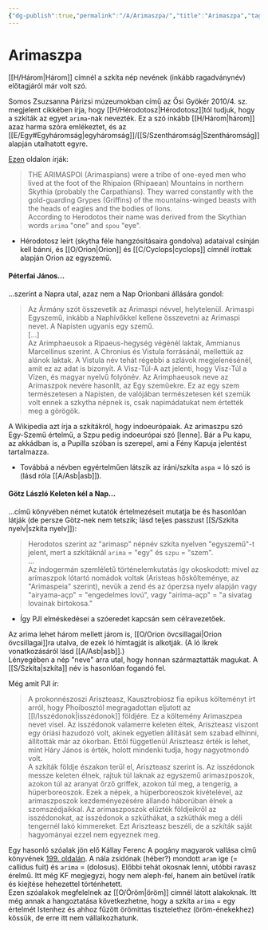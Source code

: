 ```yaml
---
{"dg-publish":true,"permalink":"/A/Arimaszpa/","title":"Arimaszpa","tags":["dg_uploaded"],"created":"2023-10-20T06:59","updated":"2023-11-08T03:31"}
---
```



# Arimaszpa

[[H/Három\|Három]] címnél a szkíta nép nevének (inkább ragadványnév) előtagjáról már volt szó.

Somos Zsuzsanna Párizsi múzeumokban című az Ősi Gyökér 2010/4. sz. megjelent cikkében írja, hogy [[H/Hérodotosz\|Hérodotosz]]tól tudjuk, hogy a szkíták az egyet `arima`-nak nevezték. Ez a szó inkább [[H/Három\|három]] azaz harma szóra emlékeztet, és az [[E/Egy#Egyháromság\|egyháromság]]/[[S/Szentháromság\|Szentháromság]] alapján utalhatott egyre.  

[Ezen](https://www.theoi.com/Phylos/Arimaspoi.html) oldalon írják:  
> THE ARIMASPOI (Arimaspians) were a tribe of one-eyed men who lived at the foot of the Rhipaion (Rhipaean) Mountains in northern Skythia (probably the Carpathians). They warred constantly with the gold-guarding Grypes (Griffins) of the mountains-winged beasts with the heads of eagles and the bodies of lions.  
> According to Herodotos their name was derived from the Skythian words `arima` "one" and `spou` "eye".  
- Hérodotosz leírt (skytha féle hangzósításaira gondolva) adataival csínján kell bánni, és [[O/Orion\|Orion]] és [[C/Cyclops\|cyclops]] címnél írottak alapján Orion az egyszemű.  

#### Péterfai János...

...szerint a Napra utal, azaz nem a Nap Orionbani állására gondol:  
> Az Ármány szót összevetik az Arimaspi névvel, helytelenül. Arimaspi Egyszemű, inkább a Naphívőkkel kellene összevetni az Arimaspi nevet. A Napisten ugyanis egy szemű.  
> \[...\]  
> Az Arimphaeusok a Ripaeus-hegység végénél laktak, Ammianus Marcellinus szerint. A Chronius és Vistula forrásánál, mellettük az alánok laktak. A Vistula név tehát régebbi a szlávok megjelenésénél, amit ez az adat is bizonyít. A Visz-Túl-A azt jelenti, hogy Visz-Túl a Vízen, és magyar nyelvű folyónév. Az Arimphaeusok neve az Arimaszpok nevére hasonlít, az Egy szeműekre. Ez az egy szem természetesen a Napisten, de valójában természetesen két szemük volt ennek a szkytha népnek is, csak napimádatukat nem értették meg a görögök.  

A Wikipedia azt írja a szkítákról, hogy indoeurópaiak. Az arimaszpu szó Egy-Szemű értelmű, a Szpu pedig indoeurópai szó \[lenne\]. Bár a Pu kapu, az akkádban is, a Pupilla szóban is szerepel, ami a Fény Kapuja jelentést tartalmazza.  
- Továbbá a névben egyértelműen látszik az iráni/szkíta `aspa` = ló szó is (lásd róla [[A/Asb\|asb]]).  

#### Götz László Keleten kél a Nap...

...című könyvében német kutatók értelmezéseit mutatja be és hasonlóan látják (de persze Götz-nek nem tetszik; lásd teljes passzust [[S/Szkíta nyelv\|szkíta nyelv]]):  
> Herodotos szerint az "arimasp" népnév szkíta nyelven "egyszemű"-t jelent, mert a szkítáknál `arima` = "egy" és `szpu` = "szem".  
> ...  
> Az indogermán szemléletű történelemkutatás így okoskodott: mivel az arímaszpok lótartó nomádok voltak (Aristeas hőskölteménye, az "Arimaspeia" szerint), nevük a zend és az óperzsa nyelv alapján vagy "airyama-açp" = "engedelmes lovú", vagy "airima-açp" = "a sivatag lovainak birtokosa."  
- Így PJI elméskedései a szóeredet kapcsán sem célravezetőek.

Az arima lehet három mellett járom is, [[O/Orion övcsillagai\|Orion övcsillagai]]ra utalva, de ezek ló hímtagját is alkotják. (A ló Ikrek vonatkozásáról lásd [[A/Asb\|asb]].)  
Lényegében a nép "neve" arra utal, hogy honnan származtatták magukat. A [[S/Szkíta\|szkíta]] név is hasonlóan fogandó fel.  

Még amit PJI ír:  
> A prokonnészoszi Ariszteasz, Kausztrobiosz fia epikus költeményt írt arról, hogy Phoibosztól megragadottan eljutott az [[I/Isszédonok\|isszédonok]] földjére. Ez a költemény Arimaszpea nevet visel. Az isszédonok valamerre keleten éltek, Ariszteasz viszont egy óriási hazudozó volt, akinek egyetlen állítását sem szabad elhinni, állították már az ókorban. Ettől függetlenül Ariszteasz érték is lehet, mint Háry János is érték, holott mindenki tudja, hogy nagyotmondó volt.  
> A szkíták földje északon terül el, Ariszteasz szerint is. Az isszédonok messze keleten élnek, rajtuk túl laknak az egyszemű arimaszposzok, azokon túl az aranyat őrző griffek, azokon túl meg, a tengerig, a hüperboreoszok. Ezek a népek, a hüperboreoszok kivételével, az arimaszposzok kezdeményezésére állandó háborúban élnek a szomszédjaikkal. Az arimaszposzok elűzték földjeikről az isszédonokat, az isszédonok a szküthákat, a szküthák meg a déli tengernél lakó kimmereket. Ezt Ariszteasz beszéli, de a szkíták saját hagyományai ezzel nem egyeznek meg.  

Egy hasonló szóalak jön elő Kállay Ferenc A pogány magyarok vallása című könyvének [199. oldalán](zotero://open-pdf/library/items/DFI47XPY?page=199&annotation=BAZM7QI3). A nála zsidónak (héber?) mondott `aram` ige (= callidus fuit) és `arima` = (dolosus). Előbbi tehát okosnak lenni, utóbbi ravasz érelmű. Itt még KF megjegyzi, hogy nem aleph-fel, hanem ain betűvel íratik és kiejtése hehezettel történhetett.  
Ezen szóalakok megfelelnek az [[O/Öröm\|öröm]] címnél látott alakoknak. Itt még annak a hangoztatása következhetne, hogy a szkíta `arima` = egy értelmét Istenhez és ahhoz fűzött örömittas tisztelethez (öröm-énekekhez) kössük, de erre itt nem vállalkozhatunk.  
